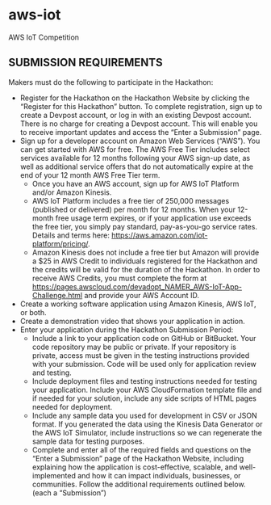 # aws-iot
AWS IoT Competition

## SUBMISSION REQUIREMENTS

Makers must do the following to participate in the Hackathon: 

* Register for the Hackathon on the Hackathon Website by clicking the “Register for this Hackathon” button. To complete registration, sign up to create a Devpost account, or log in with an existing Devpost account. There is no charge for creating a Devpost account. This will enable you to receive important updates and access the “Enter a Submission” page.
* Sign up for a developer account on Amazon Web Services (“AWS”). You can get started with AWS for free. The AWS Free Tier includes select services available for 12 months following your AWS sign-up date, as well as additional service offers that do not automatically expire at the end of your 12 month AWS Free Tier term. 
  * Once you have an AWS account, sign up for AWS IoT Platform and/or Amazon Kinesis.
  * AWS IoT Platform includes a free tier of 250,000 messages (published or delivered) per month for 12 months. When your 12-month free usage term expires, or if your application use exceeds the free tier, you simply pay standard, pay-as-you-go service rates. Details and terms here: https://aws.amazon.com/iot-platform/pricing/.
  * Amazon Kinesis does not include a free tier but Amazon will provide a $25 in AWS Credit to individuals registered for the Hackathon and the credits will be valid for the duration of the Hackathon. In order to receive AWS Credits, you must complete the form at https://pages.awscloud.com/devadopt_NAMER_AWS-IoT-App-Challenge.html and provide your AWS Account ID.  
* Create a working software application using Amazon Kinesis, AWS IoT, or both.
* Create a demonstration video that shows your application in action.
* Enter your application during the Hackathon Submission Period:
  * Include a link to your application code on GitHub or BitBucket. Your code repository may be public or private. If your repository is private, access must be given in the testing instructions provided with your submission. Code will be used only for application review and testing.
  * Include deployment files and testing instructions needed for testing your application. Include your AWS CloudFormation template file and if needed for your solution, include any side scripts of HTML pages needed for deployment.
  * Include any sample data you used for development in CSV or JSON format. If you generated the data using the Kinesis Data Generator or the AWS IoT Simulator, include instructions so we can regenerate the sample data for testing purposes.
  * Complete and enter all of the required fields and questions on the “Enter a Submission” page of the Hackathon Website, including explaining how the application is cost-effective, scalable, and well-implemented and how it can impact individuals, businesses, or communities. Follow the additional requirements outlined below.
(each a “Submission”)
